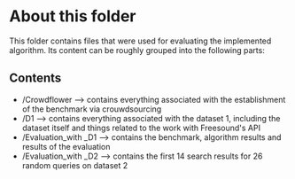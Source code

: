 # About this folder

This folder contains files that were used for evaluating the implemented
algorithm. Its content can be roughly grouped into the following parts:

## Contents

* /Crowdflower --> contains everything associated with the establishment of the benchmark via crouwdsourcing
* /D1 --> contains everything associated with the dataset 1, including the dataset itself and things related to the work with Freesound's API
* /Evaluation_with _D1 --> contains the benchmark, algorithm results and results of the evaluation
* /Evaluation_with _D2 --> contains the first 14 search results for 26 random queries on dataset 2

